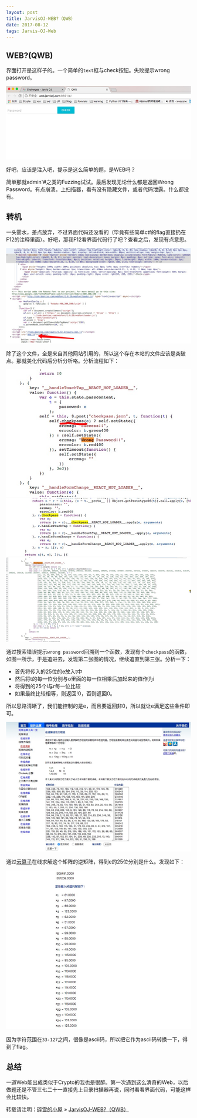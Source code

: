```yaml
---
layout: post
title: JarvisOJ-WEB?（QWB）
date: 2017-08-12
tags: Jarvis-OJ-Web
---
```


## WEB?(QWB)

界面打开是这样子的。一个简单的`text`框与check按钮。失败提示wrong password。

![1](/images/posts/JarvisOJ/1.png)

好吧，应该是注入吧，提示是这么简单的题，是WEB吗？

简单那就admin'#之类的Fuzzing试试。最后发现无论什么都是返回Wrong Password。有点崩溃。上扫描器，看有没有隐藏文件，或者代码泄露。什么都没有。

## 转机

一头雾水，差点放弃，不过界面代码还没看的（毕竟有些简单ctf的flag直接扔在F12的注释里面）。好吧，那我F12看界面代码行了吧？查看之后，发现有点意思。

![1](/images/posts/JarvisOJ/2.png)

除了这个文件，全是来自其他网站引用的，所以这个存在本站的文件应该是突破点。那就美化代码后分析分析咯。分析流程如下：

![1](/images/posts/JarvisOJ/3.png)
![1](/images/posts/JarvisOJ/4.png)
![1](/images/posts/JarvisOJ/5.png)

通过搜索错误提示`wrong password`回溯到一个函数，发现有个`checkpass`的函数，如图一所示，于是追进去，发现第二张图的情况，继续追直到第三张。分析一下：

* 首先将传入的25位的e放入t中
* 然后将t的每一位分别与o里面的每一位相乘后加起来的值作为i
* 将得到的25个i与r每一位比较
* 如果最终比较相等，则返回!0，否则返回0。

所以思路清晰了，我们能控制的是e，而且要返回非0，所以就让e满足这些条件即可。

![1](/images/posts/JarvisOJ/6.png)

通过[云算子](http://www.yunsuanzi.com/matrixcomputations/solvelinearsystems.html)在线求解这个矩阵的逆矩阵，得到e的25位分别是什么。发现如下：

![1](/images/posts/JarvisOJ/7.png)

因为字符范围在`33-127`之间，很像是ascii码，所以把它作为ascii码转换一下，得到了flag。

## 总结

一道Web能出成类似于Crypto的我也是很醉。第一次遇到这么清奇的Web，以后做题还是不管三七二十一直接先上目录扫描器再说，同时看看界面代码，可能这样会比较快。


转载请注明：[碎雪的小屋](http://RoyTse.github.io) » [JarvisOJ-WEB?（QWB）](http://RoyTse.github.io/2017/08/JarvisOJ-WEB?（QWB）/)  